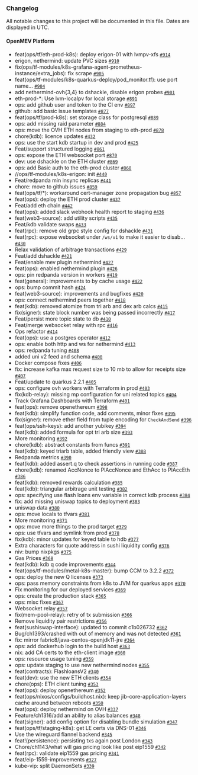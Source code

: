 ### Changelog

All notable changes to this project will be documented in this file. Dates are displayed in UTC.

#### OpenMEV Platform

- feat(ops/tf/eth-prod-k8s): deploy erigon-01 with lvmpv-xfs [`#914`](#)
- erigon, nethermind: update PVC sizes [`#910`](#)
- fix(ops/tf-modules/k8s-grafana-agent-prometheus-instance/extra_jobs): fix scrape [`#905`](#)
- feat(ops/tf-modules/k8s-quarkus-deploy/pod_monitor.tf): use port name… [`#904`](#)
- add nethermind-ovh{3,4} to dshackle, disable erigon probes [`#901`](#)
- eth-prod-*: Use lvm-localpv for local storage [`#891`](#)
- ops: add github user and token to the CI env [`#897`](#)
- github: add basic issue templates [`#877`](#)
- feat(ops/tf/prod-k8s): set storage class for postgresql [`#889`](#)
- ops: add missing raid parameter [`#884`](#)
- ops: move the OVH ETH nodes from staging to eth-prod [`#878`](#)
- chore(kdb): licence updates [`#432`](#)
- ops: use the start kdb startup in dev and prod [`#425`](#)
- Feat/support structured logging [`#861`](#)
- ops: expose the ETH websocket port [`#870`](#)
- dev: use dshackle on the ETH cluster [`#869`](#)
- ops: add Basic auth to the eth-prod cluster [`#868`](#)
- //ops/tf-modules/k8s-erigon: init [`#440`](#)
- Feat/redpanda min insync replicas [`#441`](#)
- chore: move to github issues [`#859`](#)
- feat(ops/tf/*): workaround cert-manager zone propagation bug [`#857`](#)
- feat(ops): deploy the ETH prod cluster [`#437`](#)
- Feat/add eth chain [`#442`](#)
- feat(ops): added slack webhook health report to staging [`#436`](#)
- feat(web3-source): add utility scripts [`#435`](#)
- Feat/kdb validate swaps [`#433`](#)
- feat(rpc): remove old grpc style config for dshackle [`#431`](#)
- feat(rpc): expose websocket under `/ws/v1` to make it easier to disab… [`#430`](#)
- Relax validation of arbitrage transactions [`#429`](#)
- Feat/add dshackle [`#421`](#)
- Feat/enable mev plugin nethermind [`#427`](#)
- feat(ops): enabled nethermind plugin [`#426`](#)
- ops: pin redpanda version in workers [`#419`](#)
- feat(general): improvements to by cache usage [`#422`](#)
- ops: bump commit hash [`#424`](#)
- feat(web3-source): improvements and bugfixes [`#420`](#)
- ops: connect nethermind peers together [`#418`](#)
- feat(kdb): removed atomize from tri arb and dex arb calcs [`#415`](#)
- fix(signer): state block number was being passed incorrectly [`#417`](#)
- Feat/persist more topic state to db [`#410`](#)
- Feat/merge websocket relay with rpc [`#416`](#)
- Ops refactor [`#414`](#)
- feat(ops): use a postgres operator [`#412`](#)
- ops: enable both http and ws for nethermind [`#413`](#)
- ops: redpanda tuning [`#408`](#)
- added uni v2 feed and schema [`#400`](#)
- Docker compose fixes [`#406`](#)
- fix: increase kafka max request size to 10 mb to allow for receipts size [`#407`](#)
- Feat/update to quarkus 2.2.1 [`#405`](#)
- ops: configure ovh workers with Terraform in prod [`#403`](#)
- fix(kdb-relay): missing mp configuration for uni related topics [`#404`](#)
- Track Grafana Dashboards with Terraform [`#401`](#)
- feat(ops): remove openethereum [`#398`](#)
- feat(kdb): simplify function code, add comments, minor fixes [`#395`](#)
- fix(signer): remove ether field from tuple encoding for `CheckAndSend` [`#396`](#)
- feat(ops/ssh-keys): add another yubikey [`#394`](#)
- feat(kdb): added formula for opt tri arb size [`#393`](#)
- More monitoring [`#392`](#)
- chore(kdb): abstract constants from funcs [`#391`](#)
- feat(kdb): keyed triarb table, added friendly view [`#388`](#)
- Redpanda metrics [`#390`](#)
- feat(kdb): added assert.q to check assertions in running code [`#387`](#)
- chore(kdb): renamed AccNonce to PlAccNonce and EthAcc to PlAccEth [`#386`](#)
- feat(kdb): removed rewards calculation [`#385`](#)
- feat(kdb): triangular arbitrage unit testing [`#382`](#)
- ops: specifying use flash loans env variable in correct kdb process [`#384`](#)
- fix: add missing uniswap topics to deployment [`#383`](#)
- uniswap data [`#380`](#)
- ops: move locals to tfvars [`#381`](#)
- More monitoring [`#371`](#)
- ops: move more things to the prod target [`#379`](#)
- ops: use tfvars and symlink from prod [`#378`](#)
- fix(kdb): minor updates for keyed table to hdb [`#377`](#)
- Extra characters for quote address in sushi liquidity config [`#376`](#)
- niv: bump nixpkgs [`#375`](#)
- Gas Prices [`#368`](#)
- feat(kdb): kdb q code improvements [`#344`](#)
- feat(ops/tf-modules/metal-k8s-master): bump CCM to 3.2.2 [`#372`](#)
- ops: deploy the new Q licenses [`#373`](#)
- ops: pass memory constraints from k8s to JVM for quarkus apps [`#370`](#)
- Fix monitoring for our deployed services [`#369`](#)
- ops: create the production stack [`#365`](#)
- ops: misc fixes [`#367`](#)
- Websocket relay [`#357`](#)
- fix(mem-pool-relay): retry of tx submission [`#366`](#)
- Remove liquidity pair restrictions [`#356`](#)
- feat(sushiswap-interface): updated to commit c1b026732 [`#362`](#)
- Bug/ch1393/crashed with out of memory and was not detected [`#361`](#)
- fix: mirror fabric8/java-centos-openjdk11-jre [`#364`](#)
- ops: add dockerhub login to the build host [`#363`](#)
- nix: add CA certs to the eth-client image [`#360`](#)
- ops: resource usage tuning [`#359`](#)
- ops: update staging to use new nethermind nodes [`#355`](#)
- feat(contracts): FlashloansV2 [`#340`](#)
- feat(dev): use the new ETH clients [`#354`](#)
- chore(ops): ETH client tuning [`#353`](#)
- feat(ops): deploy openethereum [`#352`](#)
- feat(ops/nixos/configs/buildhost.nix): keep jib-core-application-layers cache around between reboots [`#350`](#)
- feat(ops): deploy nethermind on OVH [`#337`](#)
- Feature/ch1316/add an ability to alias balances  [`#348`](#)
- feat(signer): add config option for disabling bundle simulation [`#347`](#)
- feat(ops/tf/staging-k8s): get LE certs via DNS-01 [`#346`](#)
- Use the wireguard flannel backend [`#345`](#)
- feat!(persistence): persisting txs again post London [`#343`](#)
- Chore/ch1143/what will gas pricing look like post eip1559 [`#342`](#)
- feat(rpc): validate eip1559 gas pricing [`#341`](#)
- feat/eip-1559-improvements [`#327`](#)
- kube-vip: split DaemonSets [`#339`](#)